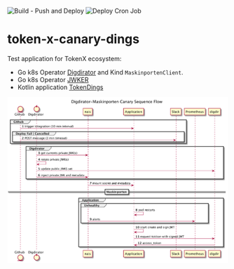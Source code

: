 ![Build - Push and Deploy](https://github.com/navikt/token-x-canary-dings/workflows/Build%20-%20Push%20and%20Deploy/badge.svg)
![Deploy Cron Job](https://github.com/navikt/token-x-canary-dings/workflows/Deploy%20Cron%20Job/badge.svg)

# token-x-canary-dings
Test application for TokenX ecosystem:
* Go k8s Operator [Digdirator](https://github.com/nais/digdirator) and Kind `MaskinportenClient`.  
* Go k8s Operator [JWKER](https://github.com/nais/jwker)
* Kotlin application [TokenDings](https://github.com/nais/tokendings)

![overview][overview]

[overview]: ./docs/sequence.png "Sequence diagram"
